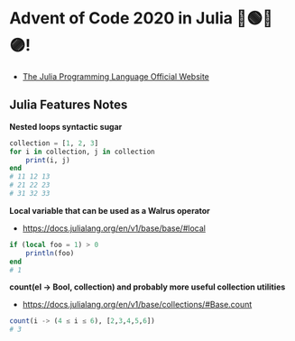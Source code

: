 # Advent of Code 2020 in Julia 🔵🟢🔴🟣!
- [The Julia Programming Language Official Website](https://julialang.org/)

## Julia Features Notes

**Nested loops syntactic sugar**

```julia
collection = [1, 2, 3]
for i in collection, j in collection
	print(i, j)
end
# 11 12 13 
# 21 22 23 
# 31 32 33
```

**Local variable that can be used as a Walrus operator**

- https://docs.julialang.org/en/v1/base/base/#local

```julia
if (local foo = 1) > 0
	println(foo)
end
# 1
```

**count(el -> Bool, collection) and probably more useful collection utilities**

- https://docs.julialang.org/en/v1/base/collections/#Base.count

```julia
count(i -> (4 ≤ i ≤ 6), [2,3,4,5,6]) 
# 3
```
